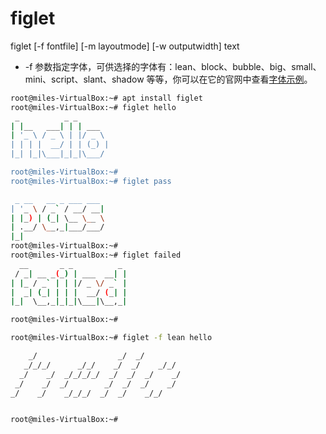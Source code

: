 # figlet

figlet [-f fontfile] [-m layoutmode] [-w outputwidth] text
* -f 参数指定字体，可供选择的字体有：lean、block、bub­ble、big、small、mini、script、slant、shadow 等等，你可以在它的官网中查看[字体示例](http://www.figlet.org/examples.html)。


```sh
root@miles-VirtualBox:~# apt install figlet
root@miles-VirtualBox:~# figlet hello
 _          _ _
| |__   ___| | | ___
| '_ \ / _ \ | |/ _ \
| | | |  __/ | | (_) |
|_| |_|\___|_|_|\___/

root@miles-VirtualBox:~#
root@miles-VirtualBox:~# figlet pass

 _ __   __ _ ___ ___
| '_ \ / _` / __/ __|
| |_) | (_| \__ \__ \
| .__/ \__,_|___/___/
|_|
root@miles-VirtualBox:~#
root@miles-VirtualBox:~# figlet failed
  __       _ _          _
 / _| __ _(_) | ___  __| |
| |_ / _` | | |/ _ \/ _` |
|  _| (_| | | |  __/ (_| |
|_|  \__,_|_|_|\___|\__,_|

root@miles-VirtualBox:~#
```


```sh
root@miles-VirtualBox:~# figlet -f lean hello

    _/                  _/  _/
   _/_/_/      _/_/    _/  _/    _/_/
  _/    _/  _/_/_/_/  _/  _/  _/    _/
 _/    _/  _/        _/  _/  _/    _/
_/    _/    _/_/_/  _/  _/    _/_/


root@miles-VirtualBox:~# 
```


